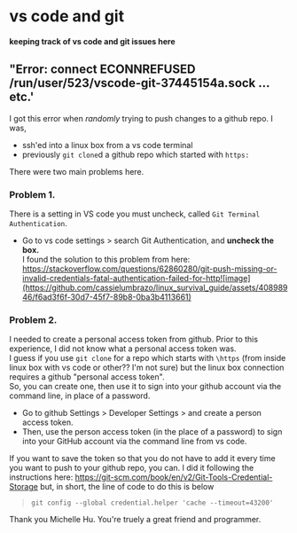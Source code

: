 # vs code and git 
#### keeping track of vs code and git issues here 

## "Error: connect ECONNREFUSED /run/user/523/vscode-git-37445154a.sock ... etc.'
I got this error when *randomly* trying to push changes to a github repo. I was, 
* ssh'ed into a linux box from a vs code terminal
* previously `git clone`d a github repo which started with `https:`

There were two main problems here. 

### Problem 1. 
There is a setting in VS code you must uncheck, called `Git Terminal Authentication`.
* Go to vs code settings > search Git Authentication, and **uncheck the box.**\
I found the solution to this problem from here: https://stackoverflow.com/questions/62860280/git-push-missing-or-invalid-credentials-fatal-authentication-failed-for-http![image](https://github.com/cassielumbrazo/linux_survival_guide/assets/40898946/f6ad3f6f-30d7-45f7-89b8-0ba3b4113661)

### Problem 2. 
I needed to create a personal access token from github.
Prior to this experience, I did not know what a personal access token was.\
I guess if you use `git clone` for a repo which starts with `\https` (from inside linux box with vs code or other?? I'm not sure) but the linux box connection requires a github "personal access token".\
So, you can create one, then use it to sign into your github account via the command line, in place of a password.
* Go to github Settings > Developer Settings > and create a person access token.
* Then, use the person access token (in the place of a password) to sign into your GitHub account via the command line from vs code.

If you want to save the token so that you do not have to add it every time you want to push to your github repo, you can. 
I did it following the instructions here: https://git-scm.com/book/en/v2/Git-Tools-Credential-Storage
but, in short, the line of code to do this is below
> `git config --global credential.helper 'cache --timeout=43200'`

Thank you Michelle Hu. You're truely a great friend and programmer. 
